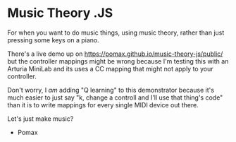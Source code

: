 # Music Theory .JS

For when you want to do music things, using music theory, rather than just pressing some keys on a piano.

There's a live demo up on https://pomax.github.io/music-theory-js/public/ but the controller mappings might be wrong because I'm testing this with an Arturia MiniLab and its uses a CC mapping that might not apply to your controller.

Don't worry, I _am_ adding "Q learning" to this demonstrator because it's much easier to just say "k, change a controll and I'll use that thing's code" than it is to write mappings for every single MIDI device out there.

Let's just make music?

- Pomax
